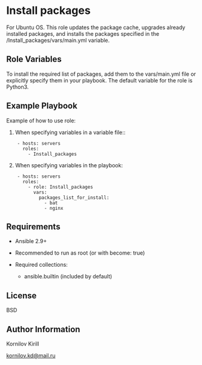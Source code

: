 Install packages
=========

For Ubuntu OS.
This role updates the package cache, upgrades already installed packages, and installs the packages specified in the /Install_packages/vars/main.yml variable.

Role Variables
--------------

To install the required list of packages, add them to the vars/main.yml file or explicitly specify them in your playbook. 
The default variable for the role is Python3.

Example Playbook
----------------

Example of how to use role:

1. When specifying variables in a variable file::
````
	- hosts: servers
	  roles:
		- Install_packages
````
2. When specifying variables in the playbook:
````
	- hosts: servers
	  roles:
		- role: Install_packages
		  vars:
			packages_list_for_install:
			  - bat
			  - nginx
````

Requirements
------------

- Ansible 2.9+

- Recommended to run as root (or with become: true)

- Required collections:

  - ansible.builtin (included by default)

License
-------

BSD

Author Information
------------------

Kornilov Kirill

kornilov.kd@mail.ru